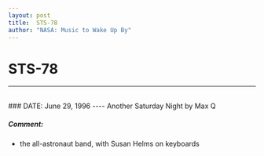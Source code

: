 ```yaml
---
layout: post
title:  STS-78
author: "NASA: Music to Wake Up By"
---
```


# STS-78
----
<br/>
### DATE: June 29, 1996
----
Another Saturday Night by Max Q

##### Comment:
* the all-astronaut band, with Susan Helms on keyboards
